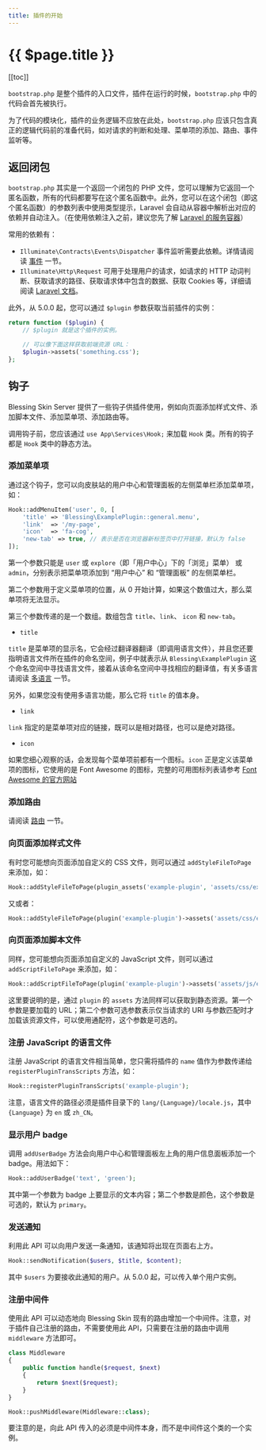 ```yaml
---
title: 插件的开始
---
```


# {{ $page.title }}

[[toc]]

`bootstrap.php` 是整个插件的入口文件，插件在运行的时候，`bootstrap.php` 中的代码会首先被执行。

为了代码的模块化，插件的业务逻辑不应放在此处，`bootstrap.php` 应该只包含真正的逻辑代码前的准备代码，如对请求的判断和处理、菜单项的添加、路由、事件监听等。

## 返回闭包

`bootstrap.php` 其实是一个返回一个闭包的 PHP 文件，您可以理解为它返回一个匿名函数，所有的代码都要写在这个匿名函数中。此外，您可以在这个闭包（即这个匿名函数）的参数列表中使用类型提示，Laravel 会自动从容器中解析出对应的依赖并自动注入。（在使用依赖注入之前，建议您先了解 [Laravel 的服务容器](https://d.laravel-china.org/docs/5.2/container)）

常用的依赖有：

- `Illuminate\Contracts\Events\Dispatcher` 事件监听需要此依赖。详情请阅读 [事件](./backend-event.md) 一节。
- `Illuminate\Http\Request` 可用于处理用户的请求，如请求的 HTTP 动词判断、获取请求的路径、获取请求体中包含的数据、获取 Cookies 等，详细请阅读 [Laravel 文档](https://laravel-china.org/docs/laravel/5.6/requests/1367)。

此外，从 5.0.0 起，您可以通过 `$plugin` 参数获取当前插件的实例：

```php
return function ($plugin) {
    // $plugin 就是这个插件的实例。

    // 可以像下面这样获取前端资源 URL：
    $plugin->assets('something.css');
};
```

## 钩子

Blessing Skin Server 提供了一些钩子供插件使用，例如向页面添加样式文件、添加脚本文件、添加菜单项、添加路由等。

调用钩子前，您应该通过 `use App\Services\Hook;` 来加载 `Hook` 类。所有的钩子都是 `Hook` 类中的静态方法。

### 添加菜单项

通过这个钩子，您可以向皮肤站的用户中心和管理面板的左侧菜单栏添加菜单项，如：

```php
Hook::addMenuItem('user', 0, [
    'title' => 'Blessing\ExamplePlugin::general.menu',
    'link'  => '/my-page',
    'icon'  => 'fa-cog',
    'new-tab' => true, // 表示是否在浏览器新标签页中打开链接，默认为 false
]);
```

第一个参数只能是 `user` 或 `explore`（即「用户中心」下的「浏览」菜单） 或 `admin`，分别表示把菜单项添加到 “用户中心” 和 “管理面板” 的左侧菜单栏。

第二个参数用于定义菜单项的位置，从 0 开始计算，如果这个数值过大，那么菜单项将无法显示。

第三个参数传递的是一个数组。数组包含 `title`、`link`、 `icon` 和 `new-tab`。

- `title`

`title` 是菜单项的显示名，它会经过翻译器翻译（即调用语言文件），并且您还要指明语言文件所在插件的命名空间，例子中就表示从 `Blessing\ExamplePlugin` 这个命名空间中寻找语言文件，接着从该命名空间中寻找相应的翻译值，有关多语言请阅读 [多语言](./i18n.md) 一节。

另外，如果您没有使用多语言功能，那么它将 `title` 的值本身。

- `link`

`link` 指定的是菜单项对应的链接，既可以是相对路径，也可以是绝对路径。

- `icon`

如果您细心观察的话，会发现每个菜单项前都有一个图标。`icon` 正是定义该菜单项的图标，它使用的是 Font Awesome 的图标，完整的可用图标列表请参考 [Font Awesome 的官方网站](http://fontawesome.io/icons/)

### 添加路由

请阅读 [路由](./route.md) 一节。

### 向页面添加样式文件

有时您可能想向页面添加自定义的 CSS 文件，则可以通过 `addStyleFileToPage` 来添加，如：

```php
Hook::addStyleFileToPage(plugin_assets('example-plugin', 'assets/css/example.css'));
```

又或者：

```php
Hook::addStyleFileToPage(plugin('example-plugin')->assets('assets/css/example.css'));
```

### 向页面添加脚本文件

同样，您可能想向页面添加自定义的 JavaScript 文件，则可以通过 `addScriptFileToPage` 来添加，如：

```php
Hook::addScriptFileToPage(plugin('example-plugin')->assets('assets/js/example.js'), [*]);
```

这里要说明的是，通过 `plugin` 的 `assets` 方法同样可以获取到静态资源。第一个参数是要加载的 URL；第二个参数可选参数表示仅当请求的 URI 与参数匹配时才加载该资源文件，可以使用通配符，这个参数是可选的。

### 注册 JavaScript 的语言文件

注册 JavaScript 的语言文件相当简单，您只需将插件的 `name` 值作为参数传递给 `registerPluginTransScripts` 方法，如：

```php
Hook::registerPluginTransScripts('example-plugin');
```

注意，语言文件的路径必须是插件目录下的 `lang/{Language}/locale.js`，其中 `{Language}` 为 `en` 或 `zh_CN`。

### 显示用户 badge  <Badge text="4.3.0+"/>

调用 `addUserBadge` 方法会向用户中心和管理面板左上角的用户信息面板添加一个 badge。用法如下：

```php
Hook::addUserBadge('text', 'green');
```

其中第一个参数为 badge 上要显示的文本内容；第二个参数是颜色，这个参数是可选的，默认为 `primary`。

### 发送通知 <Badge text="4.3.0+"/>

利用此 API 可以向用户发送一条通知，该通知将出现在页面右上方。

```php
Hook::sendNotification($users, $title, $content);
```

其中 `$users` 为要接收此通知的用户。从 5.0.0 起，可以传入单个用户实例。

### 注册中间件 <Badge text="4.3.0+"/>

使用此 API 可以动态地向 Blessing Skin 现有的路由增加一个中间件。注意，对于插件自己注册的路由，不需要使用此 API，只需要在注册的路由中调用 `middleware` 方法即可。

```php
class Middleware
{
    public function handle($request, $next)
    {
        return $next($request);
    }
}

Hook::pushMiddleware(Middleware::class);
```

要注意的是，向此 API 传入的必须是中间件本身，而不是中间件这个类的一个实例。
